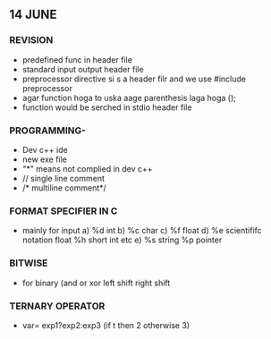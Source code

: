 ## 14 JUNE 
### REVISION
- predefined func in header file 
- standard input output header file
- preprocessor directive si s a header filr and we use #include preprocessor 
- agar function hoga to uska aage parenthesis laga hoga ();
- function would be serched in stdio header file 
<!-- </br> -->

### PROGRAMMING-
- Dev c++ ide 
- new exe file 
- "*" means not complied in dev c++
- // single line comment
- /* multiline comment*/

###  FORMAT SPECIFIER IN C 
- mainly for input a) %d int b) %c char c) %f float d) %e scientififc notation float %h short int etc e) %s string %p pointer 

### BITWISE 
- for binary (and or xor left shift right shift 
### TERNARY OPERATOR
- var= exp1?exp2:exp3 (if t then 2 otherwise 3)
